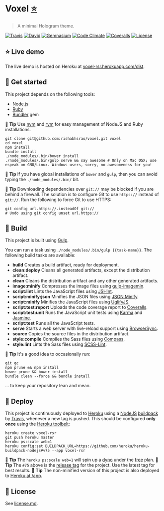 # Voxel [:star:](https://voxel-rsr.herokuapp.com/dist)

> A minimal Hologram theme.

[![Travis](https://img.shields.io/travis/rishabhsrao/voxel.svg?style=flat-square "Build status")](https://travis-ci.org/rishabhsrao/voxel)
[![David](https://img.shields.io/david/rishabhsrao/voxel.svg?style=flat-square "Dependency status (Node modules)")](https://david-dm.org/rishabhsrao/voxel)
[![Gemnasium](https://img.shields.io/gemnasium/rishabhsrao/voxel.svg?style=flat-square "Dependency status (Ruby gems)")](https://gemnasium.com/rishabhsrao/voxel)
[![Code Climate](https://img.shields.io/codeclimate/github/rishabhsrao/voxel.svg?style=flat-square "Code Climate status")](https://codeclimate.com/github/rishabhsrao/voxel)
[![Coveralls](https://img.shields.io/coveralls/rishabhsrao/voxel.svg?style=flat-square "Test coverage status")](https://coveralls.io/r/rishabhsrao/voxel)
[![License](https://img.shields.io/badge/license-MIT-blue.svg?style=flat-square)](license.md)


## :star: Live demo

The live demo is hosted on Heroku at [voxel-rsr.herokuapp.com/dist](https://voxel-rsr.herokuapp.com/dist).


## :rowboat: Get started

This project depends on the following tools:

* [Node.js](http://nodejs.org)
* [Ruby](https://www.ruby-lang.org)
* [Bundler](http://bundler.io) gem

:tophat: **Tip** Use [nvm](https://github.com/creationix/nvm) and [rvm](http://rvm.io) for easy management of NodeJS and Ruby installations.

```
git clone git@github.com:rishabhsrao/voxel.git voxel
cd voxel
npm install
bundle install
./node_modules/.bin/bower install
./node_modules/.bin/gulp serve && say awesome # Only on Mac OSX; use espeak on GNU/Linux. Windows users, sorry, no awesomeness for you!
```

:tophat: **Tip** If you have global installations of `bower` and `gulp`, then you can avoid typing the `./node_modules/.bin/` bit.

:tophat: **Tip** Downloading dependencies over `git://` may be blocked if you are behind a firewall. The solution is to configure Git to use `https://` instead of `git://`. Run the following to force Git to use HTTPS:

```
git config url.https://.insteadOf git://
# Undo using git config unset url.https://
```


## :nut_and_bolt: Build

This project is built using [Gulp](http://gulpjs.com).

You can run a task using `./node_modules/.bin/gulp {{task-name}}`. The following build tasks are available:

* **build** Creates a build artifact, ready for deployment.
* **clean:deploy** Cleans all generated artifacts, except the distribution artifact.
* **clean** Cleans the distribution artifact and any other generated artifacts.
* **image:minify** Compresses the image files using [gulp-imagemin](https://www.npmjs.com/package/gulp-imagemin).
* **script:lint** Lints the JavaScript files using [JSHint](https://github.com/jshint/jshint).
* **script:minify:json** Minifies the JSON files using [JSON Minify](https://www.npmjs.org/package/gulp-jsonminify).
* **script:minify** Minifies the JavaScript files using [UglifyJS](http://github.com/mishoo/UglifyJS).
* **script:test:report** Uploads the code coverage report to [Coveralls](https://coveralls.io).
* **script:test:unit** Runs the JavaScript unit tests using [Karma](http://karma-runner.github.io) and [Jasmine](http://jasmine.github.io).
* **script:test** Runs all the JavaScript tests.
* **serve** Starts a web server with live-reload support using [BrowserSync](http://www.browsersync.io).
* **source** Copies the source files in the distribution artifact.
* **style:compile** Compiles the Sass files using [Compass](http://compass-style.org).
* **style:lint** Lints the Sass files using [SCSS-Lint](https://github.com/causes/scss-lint).

:tophat: **Tip** It's a good idea to occasionally run:

```
git gc
npm prune && npm install
bower prune && bower install
bundle clean --force && bundle install
```

... to keep your repository lean and mean.


## :rocket: Deploy

This project is continuously deployed to [Heroku](http://voxel-rsr.herokuapp.com/dist) using a [NodeJS](https://github.com/heroku/heroku-buildpack-nodejs) [buildpack](https://devcenter.heroku.com/articles/buildpacks) by [Travis](https://travis-ci.org/rishabhsrao/remember), whenever a new tag is pushed. This should be configured **only once** using the [Heroku toolbelt](https://toolbelt.heroku.com):

```
heroku create voxel-rsr
git push heroku master
heroku ps:scale web=1
heroku config:set BUILDPACK_URL=https://github.com/heroku/heroku-buildpack-nodejs#v75 --app voxel-rsr
```

:tophat: **Tip** The `heroku ps:scale web=1` will spin up a [dyno](https://devcenter.heroku.com/articles/dynos) under the [free](https://blog.heroku.com/archives/2015/5/7/heroku-free-dynos) plan.
:tophat: **Tip** The `#75` above is the [release tag](https://github.com/heroku/heroku-buildpack-nodejs/releases) for the project. Use the latest tag for best results.
:tophat: **Tip** The non-minified version of this project is also deployed to [Heroku at /app](http://voxel-rsr.herokuapp.com/app).


## :scroll: License

See [license.md](license.md).
